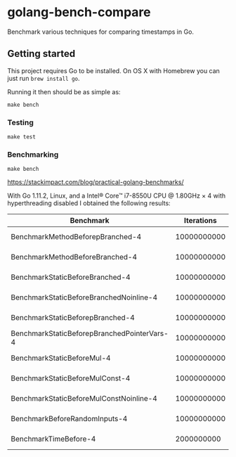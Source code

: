 # golang-bench-compare

Benchmark various techniques for comparing timestamps in Go.

## Getting started

This project requires Go to be installed. On OS X with Homebrew you can just run `brew install go`.

Running it then should be as simple as:

```console
make bench
```

### Testing

``make test``

### Benchmarking

``make bench``

https://stackimpact.com/blog/practical-golang-benchmarks/

With Go 1.11.2, Linux, and a Intel® Core™ i7-8550U CPU @ 1.80GHz × 4 with hyperthreading disabled I obtained the following results:

| Benchmark                                   | Iterations  | Time       |
| ------------------------------------------- | ----------- | ---------- |
| BenchmarkMethodBeforepBranched-4            | 10000000000 | 1.69 ns/op |
| BenchmarkMethodBeforeBranched-4             | 10000000000 | 0.56 ns/op |
| BenchmarkStaticBeforeBranched-4             | 10000000000 | 0.56 ns/op |
| BenchmarkStaticBeforeBranchedNoinline-4     | 10000000000 | 4.56 ns/op |
| BenchmarkStaticBeforepBranched-4            | 10000000000 | 1.75 ns/op |
| BenchmarkStaticBeforepBranchedPointerVars-4 | 10000000000 | 1.92 ns/op |
| BenchmarkStaticBeforeMul-4                  | 10000000000 | 3.94 ns/op |
| BenchmarkStaticBeforeMulConst-4             | 10000000000 | 1.12 ns/op |
| BenchmarkStaticBeforeMulConstNoinline-4     | 10000000000 | 3.83 ns/op |
| BenchmarkBeforeRandomInputs-4               | 10000000000 | 1.15 ns/op |
| BenchmarkTimeBefore-4                       | 2000000000  | 12.9 ns/op |
